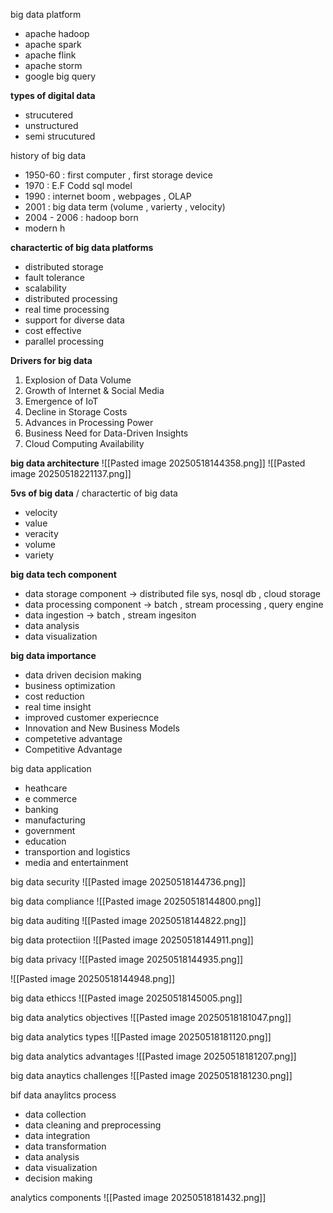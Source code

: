 big data platform 
- apache hadoop
- apache spark
- apache flink
- apache storm
- google big query

**types of digital data**
- strucutered
- unstructured
- semi strucutured

history of big data
- 1950-60 : first computer , first storage device
- 1970 : E.F Codd sql model
- 1990 : internet boom , webpages , OLAP 
- 2001 : big data term (volume , varierty , velocity)
- 2004 - 2006 : hadoop born
- modern h

**charactertic of big data platforms**
- distributed storage 
- fault tolerance
- scalability
- distributed processing
- real time processing
- support for diverse data
- cost effective
- parallel processing

**Drivers for big data**
1. Explosion of Data Volume
2. Growth of Internet & Social Media
3. Emergence of IoT
4. Decline in Storage Costs
5. Advances in Processing Power
6. Business Need for Data-Driven Insights
7. Cloud Computing Availability


**big data architecture**
![[Pasted image 20250518144358.png]]
![[Pasted image 20250518221137.png]]

**5vs of big data** / charactertic of big data 
- velocity
- value
- veracity
- volume
- variety

**big data tech component**
- data storage component -> distributed file sys, nosql db , cloud storage
- data processing component -> batch , stream processing , query engine
- data ingestion -> batch , stream ingesiton
- data analysis
- data visualization

**big data importance** 
- data driven decision making
- business optimization
- cost reduction
- real time insight
- improved customer experiecnce
- Innovation and New Business Models
- competetive advantage
- Competitive Advantage



big data application
- heathcare
- e commerce
- banking
- manufacturing
- government
- education
- transportion and logistics
- media and entertainment


big data security
![[Pasted image 20250518144736.png]]

big data compliance 
![[Pasted image 20250518144800.png]]

big data auditing
![[Pasted image 20250518144822.png]]

big data protectiion
![[Pasted image 20250518144911.png]]

big data privacy
![[Pasted image 20250518144935.png]]

![[Pasted image 20250518144948.png]]

big data ethiccs
![[Pasted image 20250518145005.png]]


big data analytics objectives
![[Pasted image 20250518181047.png]]

big data analytics types
![[Pasted image 20250518181120.png]]

big data analytics advantages
![[Pasted image 20250518181207.png]]

big data anaytics challenges
![[Pasted image 20250518181230.png]]

bif data anaylitcs process
- data collection
- data cleaning and preprocessing
- data integration
- data transformation
- data analysis
- data visualization
- decision making

analytics components 
![[Pasted image 20250518181432.png]]

